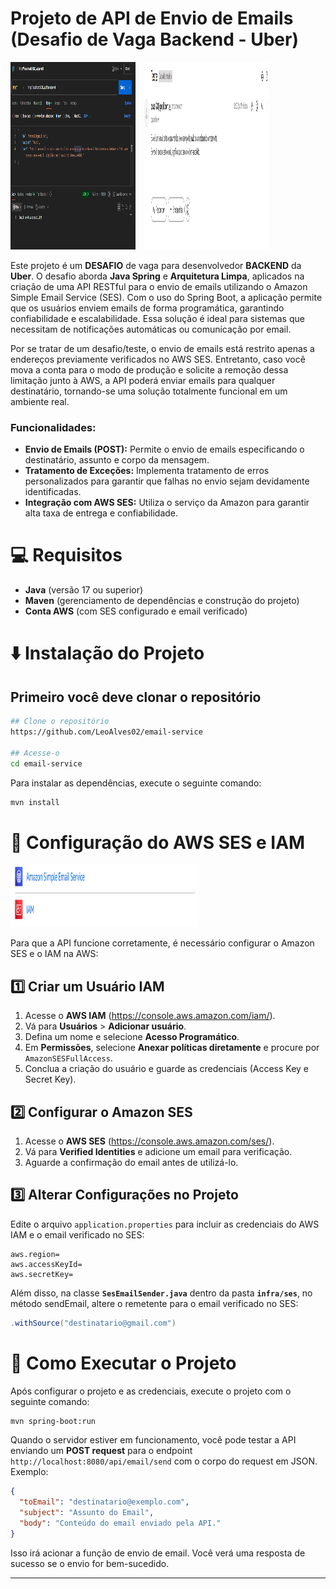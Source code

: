 
# Projeto de API de Envio de Emails (Desafio de Vaga Backend - Uber)

<img src=".github/1.PNG" alt="Projeto desenvolvido e testado utilizando o Postman para validar a API." width="200" height="300" style="display: inline-block; margin-right: 10px;"/>
<img src=".github/3.PNG" alt="Envio de email funcionando." width="200" height="300" style="display: inline-block;"/>

Este projeto é um **DESAFIO** de vaga para desenvolvedor **BACKEND** da **Uber**. O desafio aborda **Java Spring** e **Arquitetura Limpa**, aplicados na criação de uma API RESTful para o envio de emails utilizando o Amazon Simple Email Service (SES). Com o uso do Spring Boot, a aplicação permite que os usuários enviem emails de forma programática, garantindo confiabilidade e escalabilidade. Essa solução é ideal para sistemas que necessitam de notificações automáticas ou comunicação por email.

Por se tratar de um desafio/teste, o envio de emails está restrito apenas a endereços previamente verificados no AWS SES. Entretanto, caso você mova a conta para o modo de produção e solicite a remoção dessa limitação junto à AWS, a API poderá enviar emails para qualquer destinatário, tornando-se uma solução totalmente funcional em um ambiente real.

### Funcionalidades:

- **Envio de Emails (POST):** Permite o envio de emails especificando o destinatário, assunto e corpo da mensagem.  
- **Tratamento de Exceções:** Implementa tratamento de erros personalizados para garantir que falhas no envio sejam devidamente identificadas.  
- **Integração com AWS SES:** Utiliza o serviço da Amazon para garantir alta taxa de entrega e confiabilidade.

# 💻 Requisitos
- **Java** (versão 17 ou superior)
- **Maven** (gerenciamento de dependências e construção do projeto)
- **Conta AWS** (com SES configurado e email verificado)

# ⬇️ Instalação do Projeto
## Primeiro você deve clonar o repositório

```bash
## Clone o repositório
https://github.com/LeoAlves02/email-service

## Acesse-o
cd email-service
```

Para instalar as dependências, execute o seguinte comando:

```bash
mvn install
```

# 🚀 Configuração do AWS SES e IAM

<img src=".github/2.PNG" alt="Configuração do AWS SES e IAM." width="300" height="100"/>

Para que a API funcione corretamente, é necessário configurar o Amazon SES e o IAM na AWS:

## 1️⃣ Criar um Usuário IAM

1. Acesse o **AWS IAM** (https://console.aws.amazon.com/iam/).
2. Vá para **Usuários** > **Adicionar usuário**.
3. Defina um nome e selecione **Acesso Programático**.
4. Em **Permissões**, selecione **Anexar políticas diretamente** e procure por `AmazonSESFullAccess`.
5. Conclua a criação do usuário e guarde as credenciais (Access Key e Secret Key).

## 2️⃣ Configurar o Amazon SES

1. Acesse o **AWS SES** (https://console.aws.amazon.com/ses/).
2. Vá para **Verified Identities** e adicione um email para verificação.
3. Aguarde a confirmação do email antes de utilizá-lo.

## 3️⃣ Alterar Configurações no Projeto

Edite o arquivo `application.properties` para incluir as credenciais do AWS IAM e o email verificado no SES:

```properties
aws.region= 
aws.accessKeyId= 
aws.secretKey= 
```

Além disso, na classe **`SesEmailSender.java`** dentro da pasta **`infra/ses`**, no método sendEmail, altere o remetente para o email verificado no SES:

```java
.withSource("destinatario@gmail.com")
```

# 🚀 Como Executar o Projeto

Após configurar o projeto e as credenciais, execute o projeto com o seguinte comando:

```bash
mvn spring-boot:run
```

Quando o servidor estiver em funcionamento, você pode testar a API enviando um **POST request** para o endpoint `http://localhost:8080/api/email/send` com o corpo do request em JSON. Exemplo:

```json
{
  "toEmail": "destinatario@exemplo.com",
  "subject": "Assunto do Email",
  "body": "Conteúdo do email enviado pela API."
}
```

Isso irá acionar a função de envio de email. Você verá uma resposta de sucesso se o envio for bem-sucedido.

---

